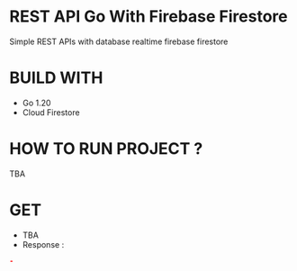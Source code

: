 # REST API Go With Firebase Firestore
Simple REST APIs with database realtime firebase firestore
# BUILD WITH
- Go 1.20
- Cloud Firestore

# HOW TO RUN PROJECT ?
TBA

# GET
- TBA
- Response :

```json 
-
```

